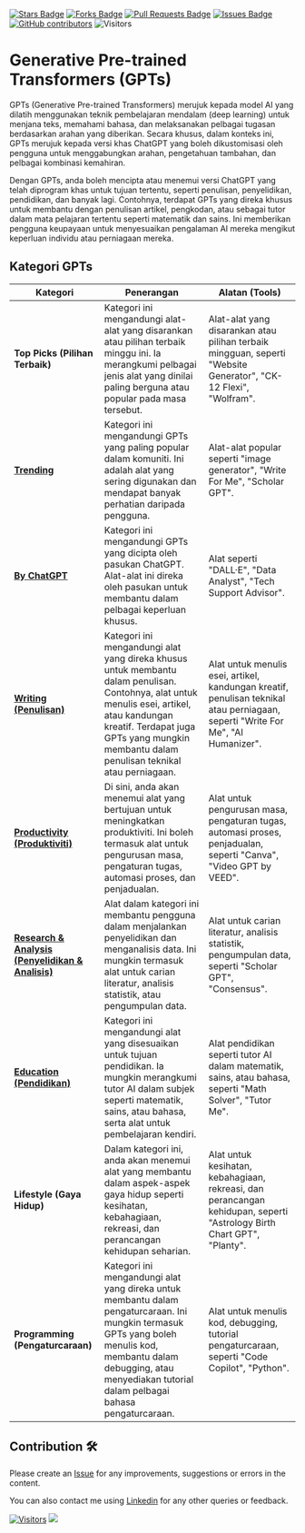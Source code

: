 <a href="https://github.com/drshahizan/ai-tools/stargazers"><img src="https://img.shields.io/github/stars/drshahizan/ai-tools" alt="Stars Badge"/></a>
<a href="https://github.com/drshahizan/ai-tools/network/members"><img src="https://img.shields.io/github/forks/drshahizan/ai-tools" alt="Forks Badge"/></a>
<a href="https://github.com/drshahizan/ai-tools"><img src="https://img.shields.io/github/issues-pr/drshahizan/ai-tools" alt="Pull Requests Badge"/></a>
<a href="https://github.com/drshahizan/ai-tools/issues"><img src="https://img.shields.io/github/issues/drshahizan/ai-tools" alt="Issues Badge"/></a>
<a href="https://github.com/drshahizan/ai-tools/graphs/contributors"><img alt="GitHub contributors" src="https://img.shields.io/github/contributors/drshahizan/ai-tools?color=2b9348"></a>
![Visitors](https://api.visitorbadge.io/api/visitors?path=https%3A%2F%2Fgithub.com%2Fdrshahizan%2Fai-tools&labelColor=%23d9e3f0&countColor=%23697689&style=flat)

# Generative Pre-trained Transformers (GPTs)

GPTs (Generative Pre-trained Transformers) merujuk kepada model AI yang dilatih menggunakan teknik pembelajaran mendalam (deep learning) untuk menjana teks, memahami bahasa, dan melaksanakan pelbagai tugasan berdasarkan arahan yang diberikan. Secara khusus, dalam konteks ini, GPTs merujuk kepada versi khas ChatGPT yang boleh dikustomisasi oleh pengguna untuk menggabungkan arahan, pengetahuan tambahan, dan pelbagai kombinasi kemahiran.

Dengan GPTs, anda boleh mencipta atau menemui versi ChatGPT yang telah diprogram khas untuk tujuan tertentu, seperti penulisan, penyelidikan, pendidikan, dan banyak lagi. Contohnya, terdapat GPTs yang direka khusus untuk membantu dengan penulisan artikel, pengkodan, atau sebagai tutor dalam mata pelajaran tertentu seperti matematik dan sains. Ini memberikan pengguna keupayaan untuk menyesuaikan pengalaman AI mereka mengikut keperluan individu atau perniagaan mereka.

## Kategori GPTs

| Kategori                       | Penerangan                                                                                                                                                         |  Alatan (Tools)                                                                                     |
|------------------------------------|-----------------------------------------------------------------------------------------------------------------------------------------------------------------------|-------------------------------------------------------------------------------------------------------------|
| **Top Picks (Pilihan Terbaik)**    | Kategori ini mengandungi alat-alat yang disarankan atau pilihan terbaik minggu ini. Ia merangkumi pelbagai jenis alat yang dinilai paling berguna atau popular pada masa tersebut. | Alat-alat yang disarankan atau pilihan terbaik mingguan, seperti "Website Generator", "CK-12 Flexi", "Wolfram".|
| **[Trending](trending.md)**                       | Kategori ini mengandungi GPTs yang paling popular dalam komuniti. Ini adalah alat yang sering digunakan dan mendapat banyak perhatian daripada pengguna.                | Alat-alat popular seperti "image generator", "Write For Me", "Scholar GPT". |
|**[By ChatGPT](bychatgpt.md)**	|Kategori ini mengandungi GPTs yang dicipta oleh pasukan ChatGPT. Alat-alat ini direka oleh pasukan untuk membantu dalam pelbagai keperluan khusus.	|Alat seperti "DALL·E", "Data Analyst", "Tech Support Advisor".|
| **[Writing (Penulisan)](writing.md)**            | Kategori ini mengandungi alat yang direka khusus untuk membantu dalam penulisan. Contohnya, alat untuk menulis esei, artikel, atau kandungan kreatif. Terdapat juga GPTs yang mungkin membantu dalam penulisan teknikal atau perniagaan. | Alat untuk menulis esei, artikel, kandungan kreatif, penulisan teknikal atau perniagaan, seperti "Write For Me", "AI Humanizer". |
| **[Productivity (Produktiviti)](productivity.md)**    | Di sini, anda akan menemui alat yang bertujuan untuk meningkatkan produktiviti. Ini boleh termasuk alat untuk pengurusan masa, pengaturan tugas, automasi proses, dan penjadualan. | Alat untuk pengurusan masa, pengaturan tugas, automasi proses, penjadualan, seperti "Canva", "Video GPT by VEED". |
| **[Research & Analysis (Penyelidikan & Analisis)](research.md)** | Alat dalam kategori ini membantu pengguna dalam menjalankan penyelidikan dan menganalisis data. Ini mungkin termasuk alat untuk carian literatur, analisis statistik, atau pengumpulan data. | Alat untuk carian literatur, analisis statistik, pengumpulan data, seperti "Scholar GPT", "Consensus".       |
| **[Education (Pendidikan)](education.md)**         | Kategori ini mengandungi alat yang disesuaikan untuk tujuan pendidikan. Ia mungkin merangkumi tutor AI dalam subjek seperti matematik, sains, atau bahasa, serta alat untuk pembelajaran kendiri. | Alat pendidikan seperti tutor AI dalam matematik, sains, atau bahasa, seperti "Math Solver", "Tutor Me".       |
| **Lifestyle (Gaya Hidup)**         | Dalam kategori ini, anda akan menemui alat yang membantu dalam aspek-aspek gaya hidup seperti kesihatan, kebahagiaan, rekreasi, dan perancangan kehidupan seharian. | Alat untuk kesihatan, kebahagiaan, rekreasi, dan perancangan kehidupan, seperti "Astrology Birth Chart GPT", "Planty". |
| **Programming (Pengaturcaraan)**   | Kategori ini mengandungi alat yang direka untuk membantu dalam pengaturcaraan. Ini mungkin termasuk GPTs yang boleh menulis kod, membantu dalam debugging, atau menyediakan tutorial dalam pelbagai bahasa pengaturcaraan. | Alat untuk menulis kod, debugging, tutorial pengaturcaraan, seperti "Code Copilot", "Python".                  |

## Contribution 🛠️
Please create an [Issue](https://github.com/drshahizan/ai-tools/issues) for any improvements, suggestions or errors in the content.

You can also contact me using [Linkedin](https://www.linkedin.com/in/drshahizan/) for any other queries or feedback.

[![Visitors](https://api.visitorbadge.io/api/visitors?path=https%3A%2F%2Fgithub.com%2Fdrshahizan&labelColor=%23697689&countColor=%23555555&style=plastic)](https://visitorbadge.io/status?path=https%3A%2F%2Fgithub.com%2Fdrshahizan)
![](https://hit.yhype.me/github/profile?user_id=81284918)

